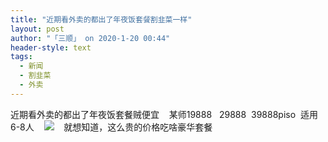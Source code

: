 ```yaml
---
title: "近期看外卖的都出了年夜饭套餐割韭菜一样"
layout: post
author: "「三顺」 on 2020-1-20 00:44"
header-style: text
tags:
  - 新闻
  - 割韭菜
  - 外卖
---
```


<head></head>
<body>
  近期看外卖的都出了年夜饭套餐贼便宜&nbsp; &nbsp; 某师19888&nbsp; &nbsp;29888&nbsp;&nbsp;39888piso&nbsp;&nbsp;适用6-8人&nbsp; &nbsp;
 <img src="https://bbs.boniu123.cc/static/image/smiley/2jingz/01.gif" smilieid="310">&nbsp; &nbsp; 就想知道，这么贵的价格吃啥豪华套餐
 <br>
</body>



